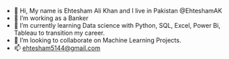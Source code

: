 - 👋 Hi, My name is  Ehtesham Ali Khan and I live in Pakistan @EhteshamAK
- 👀 I’m working as a Banker 
- 🌱 I’m currently learning Data science with Python, SQL, Excel, Power Bi, Tableau to transition my career.
- 💞️ I’m looking to collaborate on Machine Learning Projects.
- 📫 ehtesham5144@gmail.com

<!---
EhteshamAK/EhteshamAK is a ✨ special ✨ repository because its `README.md` (this file) appears on your GitHub profile.
You can click the Preview link to take a look at your changes.
--->

